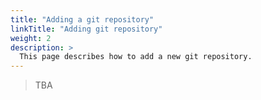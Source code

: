 ```yaml
---
title: "Adding a git repository"
linkTitle: "Adding git repository"
weight: 2
description: >
  This page describes how to add a new git repository.
---
```


> TBA
